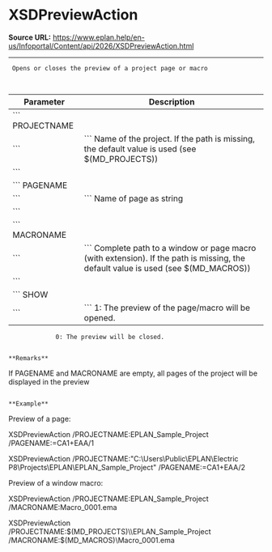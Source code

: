 # XSDPreviewAction

**Source URL:** https://www.eplan.help/en-us/Infoportal/Content/api/2026/XSDPreviewAction.html

---

```
 Opens or closes the preview of a project page or macro
 
```

  

| Parameter | Description |
| --- | --- |
| ``` PROJECTNAME ``` | ``` Name of the project. If the path is missing, the default value is used (see $(MD_PROJECTS)) ``` |
| ``` PAGENAME ``` | ``` Name of page as string ``` |
| ``` MACRONAME ``` | ``` Complete path to a window or page macro (with extension). If the path is missing, the default value is used (see $(MD_MACROS)) ``` |
| ``` SHOW ``` | ``` 1: The preview of the page/macro will be opened.                 0: The preview will be closed. ``` |

**Remarks**

```
 If PAGENAME and MACRONAME are empty, all pages of the project will be displayed in the preview
 
```

**Example**

```
 Preview of a page:
 
 XSDPreviewAction /PROJECTNAME:EPLAN_Sample_Project /PAGENAME:=CA1+EAA/1
 
 XSDPreviewAction /PROJECTNAME:"C:\\Users\\Public\\EPLAN\\Electric P8\\Projects\\EPLAN\\EPLAN_Sample_Project" /PAGENAME:=CA1+EAA/2
 
 Preview of a window macro:
 
 XSDPreviewAction /PROJECTNAME:EPLAN_Sample_Project /MACRONAME:Macro_0001.ema
 
 XSDPreviewAction /PROJECTNAME:$(MD_PROJECTS)\\EPLAN_Sample_Project /MACRONAME:$(MD_MACROS)\\Macro_0001.ema
 
```